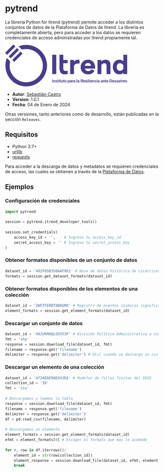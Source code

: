 # pytrend

La librería Python for Itrend (pytrend) permite acceder a los distintos conjuntos de datos de la Plataforma de Datos de Itrend. La librería es completamente abierta, pero para acceder a los datos se requieren credenciales de acceso administradas por Itrend propiamente tal.

<img src="assets/logo.svg" width="400px" height="auto">

- **Autor**: [Sebastián Castro](https://github.com/sebacastroh)
- **Version**: 1.0.1
- **Fecha**: 04 de Enero de 2024

Otras versiones, tanto anteriores como de desarrollo, están publicadas en la sección ```Releases```.

## Requisitos

- Python 3.7+
- [urllib](https://docs.python.org/3/library/urllib.html "urllib")
- [requests](https://requests.readthedocs.io/en/latest/ "requests")

Para acceder a la descarga de datos y metadatos se requieren credenciales de acceso, las cuales se obtienen a través de la [Plataforma de Datos](https://www.plataformadedatos.cl/user/developer "Plataforma de Datos").

## Ejemplos

### Configuración de credenciales
```python
import pytrend

session = pytrend.itrend_developer_tools()

session.set_credentials(
    access_key_id = '',    # Ingresa tu access_key_id
    secret_access_key = '' # Ingresa tu secret_access_key
)
```

### Obtener formatos disponibles de un conjunto de datos
```python
dataset_id = '492F65B350AAF9D1' # Base de datos histórica de cicatrices de incendios chilenos - 1. Resumen
formats = session.get_dataset_formats(dataset_id)
```

### Obtener formatos disponibles de los elementos de una colección
```python
dataset_id = 'ZW5TFERBT8B0GMQ' # Registro de eventos sísmicos significativos
element_formats = session.get_element_formats(dataset_id)
```

### Descargar un conjunto de datos
```python
dataset_id = '40JUKMAQLGUV53P' # División Política Administrativa a nivel comunal
fmt = 'shp'
response = session.download_file(dataset_id, fmt)
filename = response.get('filename')
delimiter = response.get('delimiter') # Útil cuando se descarga un csv
```

### Descargar un elemento de una colección
```python
dataset_id = '472AE6E9AD343E6' # Modelos de fallas finitas del USGS
collection_id = 'ID'
fmt = 'csv'

# Descargamos y leemos la tabla
response = session.download_file(dataset_id, fmt)
filename = response.get('filename')
delimiter = response.get('delimiter')
df = pd.read_csv(filename, delimiter)

# Descargamos un elemento
element_formats = session.get_element_formats(dataset_id)
efmt = element_formats[0] # Escoger el formato que más le acomode

for r, row in df.iterrows():
    element_id = str(row[collection_id])
    element_response = session.download_file(dataset_id, efmt, element_id)
    break
```
